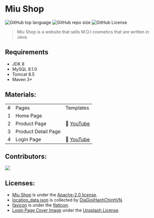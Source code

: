 # Miu Shop
![GitHub top language](https://img.shields.io/github/languages/top/hardingadonis/miu-shop)
![GitHub repo size](https://img.shields.io/github/repo-size/hardingadonis/miu-shop)
![GitHub License](https://img.shields.io/github/license/hardingadonis/miu-shop)
> Miu Shop is a website that sells M.O.I cosmetics that are written in Java.


## Requirements
- JDK 8
- MySQL 8.1.0
- Tomcat 8.5
- Maven 3+


## Materials:
<table>
  <tr>
    <td>#</td>
    <td>Pages</td>
    <td>Templates</td>
  </tr>
  <tr>
    <td>1</td>
    <td>Home Page</td>
    <td rowspan="3">
      🎥 <a href="https://youtu.be/KFpfE72KAYo">YouTube</a>
    </td>
  </tr>
  <tr>
    <td>2</td>
    <td>Product Page</td>
  </tr>
  <tr>
    <td>3</td>
    <td>Product Detail Page</td>
  </tr>
  <tr>
    <td>4</td>
    <td>Login Page</td>
    <td>
      🎥 <a href="https://youtu.be/2XhPa-1pl4Y">YouTube</a>
    </td>
  </tr>
</table>


## Contributors:

<a href="https://github.com/hardingadonis/miu-shop/graphs/contributors">
  <img src="https://contrib.rocks/image?repo=hardingadonis/miu-shop" />
</a>


## Licenses:
- [Miu Shop](https://github.com/hardingadonis/miu-shop) is under the [Apache-2.0 license](https://github.com/hardingadonis/miu-shop/blob/main/LICENSE).
- [location_data.json](https://raw.githubusercontent.com/hardingadonis/miu-shop/main/database/location_data.json) is collected by [DiaGioiHanhChinhVN](https://github.com/kenzouno1/DiaGioiHanhChinhVN).
- [favicon](https://github.com/hardingadonis/miu-shop/blob/main/src/main/webapp/assets/images/favicon/favicon.png) is under the [flaticon](https://www.flaticon.com/free-icon/cosmetics_3194619).
- [Login Page Cover Image](https://unsplash.com/photos/white-and-orange-plastic-bottle-7tDGb3HrITg) under the [Unsplash License](https://unsplash.com/license).